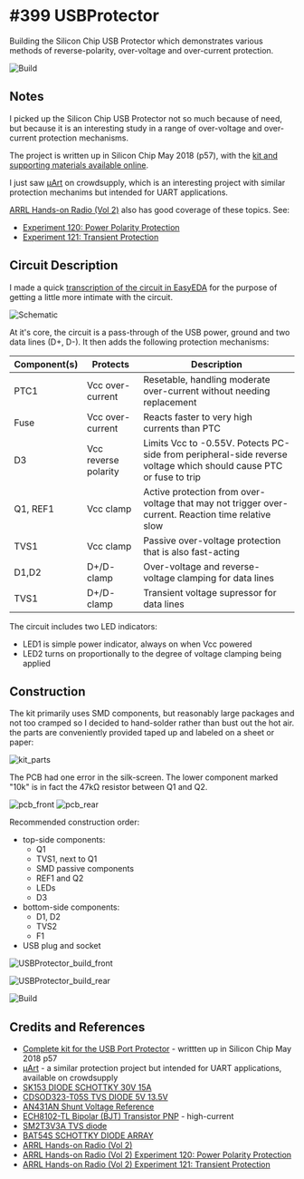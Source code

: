 # #399 USBProtector

Building the Silicon Chip USB Protector which demonstrates various methods of reverse-polarity, over-voltage and over-current protection.

![Build](./assets/USBProtector_build.jpg?raw=true)

## Notes

I picked up the Silicon Chip USB Protector not so much because of need, but because it is an interesting study
in a range of over-voltage and over-current protection mechanisms.

The project is written up in Silicon Chip May 2018 (p57), with the [kit and supporting materials available online](http://www.siliconchip.com.au/Shop/20/4574).

I just saw [μArt](https://www.crowdsupply.com/pylo/muart) on crowdsupply, which is an interesting
project with similar protection mechanims but intended for UART applications.

[ARRL Hands-on Radio (Vol 2)](https://www.goodreads.com/book/show/40198290-arrl-s-hands-on-radio-experiments-volume-2) also has good coverage of these topics. See:

* [Experiment 120: Power Polarity Protection](http://www.arrl.org/files/file/protected/Group/Members/ProductReview/Hands%20On%20Radio%20January%202013.pdf)
* [Experiment 121: Transient Protection](http://www.arrl.org/files/file/protected/Group/Members/ProductReview/Hands%20On%20Radio%20February%202013.pdf)

## Circuit Description

I made a quick [transcription of the circuit in EasyEDA](https://easyeda.com/tardate/usb-protector) for the purpose of getting a little more
intimate with the circuit.

![Schematic](./assets/USBProtector_schematic.png?raw=true)


At it's core, the circuit is a pass-through of the USB power, ground and two data lines (D+, D-).
It then adds the following protection mechanisms:

| Component(s) | Protects             | Description                                                                                                       |
|--------------|----------------------|-------------------------------------------------------------------------------------------------------------------|
| PTC1         | Vcc over-current     | Resetable, handling moderate over-current without needing replacement                                             |
| Fuse         | Vcc over-current     | Reacts faster to very high currents than PTC                                                                      |
| D3           | Vcc reverse polarity | Limits Vcc to -0.55V. Potects PC-side from peripheral-side reverse voltage which should cause PTC or fuse to trip |
| Q1, REF1     | Vcc clamp            | Active protection from  over-voltage that may not trigger over-current. Reaction time relative slow               |
| TVS1         | Vcc clamp            | Passive over-voltage protection that is also fast-acting                                                          |
| D1,D2        | D+/D- clamp          | Over-voltage and reverse-voltage clamping for data lines                                                          |
| TVS1         | D+/D- clamp          | Transient voltage supressor for data lines                                                                        |


The circuit includes two LED indicators:

* LED1 is simple power indicator, always on when Vcc powered
* LED2 turns on proportionally to the degree of voltage clamping being applied

## Construction

The kit primarily uses SMD components, but reasonably large packages and not too cramped so I decided to hand-solder rather than bust out the hot air.
the parts are conveniently provided taped up and labeled on a sheet or paper:

![kit_parts](./assets/kit_parts.jpg?raw=true)

The PCB had one error in the silk-screen. The lower component marked "10k" is in fact the 47kΩ resistor between Q1 and Q2.

![pcb_front](./assets/pcb_front.jpg?raw=true)
![pcb_rear](./assets/pcb_rear.jpg?raw=true)

Recommended construction order:

* top-side components:
    * Q1
    * TVS1, next to Q1
    * SMD passive components
    * REF1 and Q2
    * LEDs
    * D3
* bottom-side components:
    * D1, D2
    * TVS2
    * F1
* USB plug and socket

![USBProtector_build_front](./assets/USBProtector_build_front.jpg?raw=true)

![USBProtector_build_rear](./assets/USBProtector_build_rear.jpg?raw=true)

![Build](./assets/USBProtector_build.jpg?raw=true)

## Credits and References

* [Complete kit for the USB Port Protector](http://www.siliconchip.com.au/Shop/20/4574) - writtten up in Silicon Chip May 2018 p57
* [μArt](https://www.crowdsupply.com/pylo/muart) - a similar protection project but intended for UART applications, available on crowdsupply
* [SK153 DIODE SCHOTTKY 30V 15A](https://www.digikey.sg/product-detail/en/micro-commercial-co/SK153-TP/SK153-TPCT-ND/1306216)
* [CDSOD323-T05S TVS DIODE 5V 13.5V](https://www.digikey.sg/product-detail/en/bourns-inc/CDSOD323-T05S/CDSOD323-T05SCT-ND/5774994)
* [AN431AN Shunt Voltage Reference](https://www.digikey.sg/product-detail/en/diodes-incorporated/AN431AN-ATRG1/AN431AN-ATRG1DICT-ND/4505253)
* [ECH8102-TL Bipolar (BJT) Transistor PNP](https://www.digikey.sg/product-detail/en/on-semiconductor/ECH8102-TL-H/ECH8102-TL-HOSCT-ND/5801800) - high-current
* [SM2T3V3A TVS diode](https://www.digikey.sg/product-detail/en/stmicroelectronics/SM2T3V3A/497-7878-1-ND/1883813)
* [BAT54S SCHOTTKY DIODE ARRAY](https://www.digikey.sg/product-detail/en/on-semiconductor/BAT54S/BAT54SFSCT-ND/458930)
* [ARRL Hands-on Radio (Vol 2)](https://www.goodreads.com/book/show/40198290-arrl-s-hands-on-radio-experiments-volume-2)
* [ARRL Hands-on Radio (Vol 2) Experiment 120: Power Polarity Protection](http://www.arrl.org/files/file/protected/Group/Members/ProductReview/Hands%20On%20Radio%20January%202013.pdf)
* [ARRL Hands-on Radio (Vol 2) Experiment 121: Transient Protection](http://www.arrl.org/files/file/protected/Group/Members/ProductReview/Hands%20On%20Radio%20February%202013.pdf)
